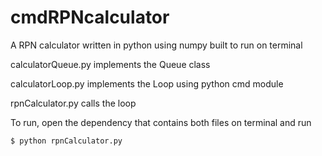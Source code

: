 # cmdRPNcalculator
A RPN calculator written in python using numpy built to run on terminal

calculatorQueue.py implements the Queue class

calculatorLoop.py implements the Loop using python cmd module

rpnCalculator.py calls the loop

To run, open the dependency that contains both files on terminal and run
```sh
$ python rpnCalculator.py
```
